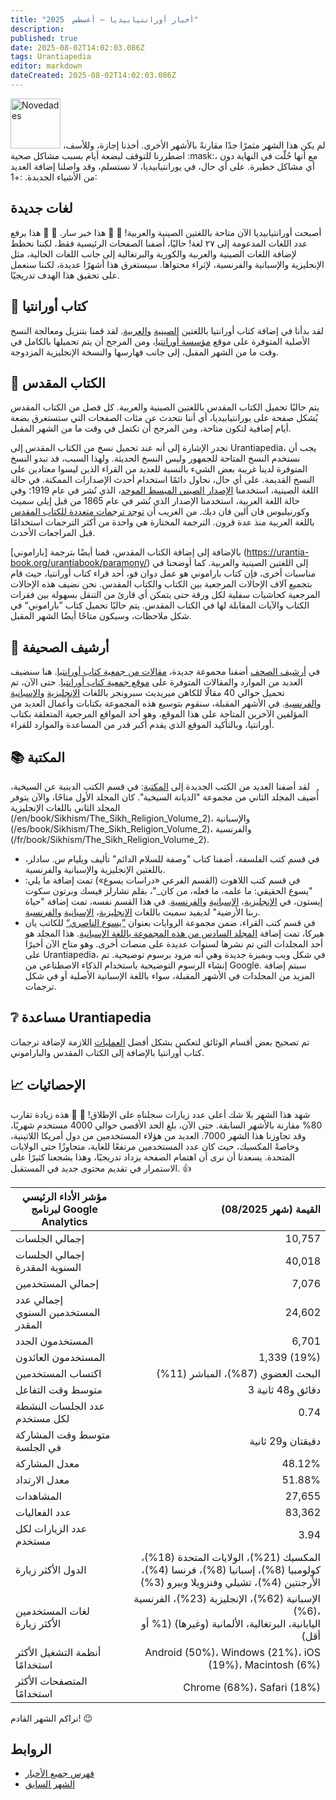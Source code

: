 ```yaml
---
title: "أخبار أورانتيابيديا — أغسطس  2025"
description:
published: true
date: 2025-08-02T14:02:03.086Z
tags: Urantiapedia
editor: markdown
dateCreated: 2025-08-02T14:02:03.086Z
---
```


<img src="/_assets/svg/icon-news.svg" alt="Novedades" style="width: 80px;"> 
لم يكن هذا الشهر مثمرًا جدًا مقارنةً بالأشهر الأخرى. أخذنا إجازة، وللأسف، اضطررنا للتوقف لبضعة أيام بسبب مشاكل صحية :mask:، مع أنها حُلّت في النهاية دون أي مشاكل خطيرة. على أي حال، في يورانتيابيديا، لا نستسلم، وقد واصلنا إضافة العديد من الأشياء الجديدة. :+1:

## لغات جديدة

أصبحت أورانتيابيديا الآن متاحة باللغتين الصينية والعربية! :tada: :tada: هذا خبر سار. :clap: :clap: هذا يرفع عدد اللغات المدعومة إلى ٢٧ لغة! حاليًا، أضفنا الصفحات الرئيسية فقط، لكننا نخطط لإضافة اللغات الصينية والعربية والكورية والبرتغالية إلى جانب اللغات الحالية، مثل الإنجليزية والإسبانية والفرنسية، لإثراء محتواها. سيستغرق هذا أشهرًا عديدة، لكننا سنعمل على تحقيق هذا الهدف تدريجيًا.

## :blue_book: كتاب أورانتيا

لقد بدأنا في إضافة كتاب أورانتيا باللغتين [الصينية](/zh/The_Urantia_Book/1) و[العربية](/ar/The_Urantia_Book/1). لقد قمنا بتنزيل ومعالجة النسخ الأصلية المتوفرة على موقع [مؤسسة أورانتيا](https://www.urantia.org)، ومن المرجح أن يتم تحميلها بالكامل في وقت ما من الشهر المقبل، إلى جانب فهارسها والنسخة الإنجليزية المزدوجة.

## :closed_book: الكتاب المقدس

يتم حاليًا تحميل الكتاب المقدس باللغتين الصينية والعربية. كل فصل من الكتاب المقدس يُشكل صفحة على يورانتيابيديا، أي أننا نتحدث عن مئات الصفحات التي ستستغرق بضعة أيام إضافية لتكون متاحة، ومن المرجح أن تكتمل في وقت ما من الشهر المقبل.

تجدر الإشارة إلى أنه عند تحميل نسخ من الكتاب المقدس إلى Urantiapedia، يجب أن نستخدم النسخ المتاحة للجمهور وليس النسخ الحديثة. ولهذا السبب، قد تبدو النسخ المتوفرة لدينا غريبة بعض الشيء بالنسبة للعديد من القراء الذين ليسوا معتادين على النسخ القديمة. على أي حال، نحاول دائمًا استخدام أحدث الإصدارات الممكنة. في حالة اللغة الصينية، استخدمنا [الإصدار الصيني المبسط الموحد](https://en.wikipedia.org/wiki/Chinese_Union_Version)، الذي نُشر في عام 1919؛ وفي حالة اللغة العربية، استخدمنا الإصدار الذي نُشر في عام 1865 من قبل إيلي سميث وكورنيليوس فان ألين فان ديك. من الغريب أن [توجد ترجمات متعددة للكتاب المقدس](https://en.wikipedia.org/wiki/Bible_translations_into_Arabic) باللغة العربية منذ عدة قرون. الترجمة المختارة هي واحدة من أكثر الترجمات استخدامًا قبل المراجعات الأحدث.

بالإضافة إلى إضافة الكتاب المقدس، قمنا أيضًا بترجمة [باراموني] (https://urantia-book.org/urantiabook/paramony/) إلى اللغتين الصينية والعربية. كما أوضحنا في مناسبات أخرى، فإن كتاب باراموني هو عمل دوان فو، أحد قراء كتاب أورانتيا، حيث قام بتجميع آلاف الإحالات المرجعية بين الكتاب والكتاب المقدس. نحن نضيف هذه الإحالات المرجعية كحاشيات سفلية لكل ورقة حتى يتمكن أي قارئ من التنقل بسهولة بين فقرات الكتاب والآيات المقابلة لها في الكتاب المقدس. يتم حاليًا تحميل كتاب ”باراموني“ في شكل ملاحظات، وسيكون متاحًا أيضًا الشهر المقبل.

## :page_with_curl: أرشيف الصحيفة

في [أرشيف الصحف](/en/index/articles) أضفنا مجموعة جديدة، [مقالات من جمعية كتاب أورانتيا](/en/index/articles_fellowship). هنا سنضيف العديد من الموارد والمقالات المتوفرة على [موقع جمعية كتاب أورانتيا](https://www.urantiabook.org/). حتى الآن، تم تحميل حوالي 40 مقالًا للكاهن ميريديث سبرونجر باللغات [الإنجليزية](/en/index/articles_fellowship) و[الإسبانية](/es/index/articles_fellowship) و[الفرنسية](/fr/index/articles_fellowship). في الأشهر المقبلة، سنقوم بتوسيع هذه المجموعة بكتابات وأعمال العديد من المؤلفين الآخرين المتاحة على هذا الموقع، وهو أحد المواقع المرجعية المتعلقة بكتاب أورانتيا، وبالتأكيد الموقع الذي يقدم أكبر قدر من المساعدة والموارد للقراء.

## :books: المكتبة

لقد أضفنا العديد من الكتب الجديدة إلى [المكتبة](/ar/index/books):
في قسم الكتب الدينية عن السيخية، أُضيف المجلد الثاني من مجموعة "الديانة السيخية". كان المجلد الأول متاحًا، والآن يتوفر المجلد الثاني باللغات الإنجليزية (/en/book/Sikhism/The_Sikh_Religion_Volume_2)، والإسبانية (/es/book/Sikhism/The_Sikh_Religion_Volume_2)، والفرنسية (/fr/book/Sikhism/The_Sikh_Religion_Volume_2).
- في قسم كتب الفلسفة، أضفنا كتاب "وصفة للسلام الدائم" تأليف ويليام س. سادلر، باللغتين الإنجليزية والإسبانية والفرنسية.
- في قسم كتب اللاهوت (القسم الفرعي «دراسات يسوع») تمت إضافة ما يلي: "يسوع الحقيقي: ما علمه، ما فعله، من كان_"، بقلم تشارلز فيسك وبرتون سكوت إيستون، في [الإنجليزية](/en/book/Charles_Fiske_And_Burton_Scott_Easton/The_Real_Jesus)، [الإسبانية](/es/book/Charles_Fiske_And_Burton_Scott_Easton/The_Real_Jesus) و[الفرنسية](/fr/book/Charles_Fiske_And_Burton_Scott_Easton/The_Real_Jesus). في هذا القسم نفسه، تمت إضافة "حياة ربنا الأرضية" لديفيد سميث باللغات [الإنجليزية](/en/book/David_Smith/Our_Lords_Earthly_Life)، [الإسبانية](/es/book/David_Smith/Our_Lords_Earthly_Life) و[الفرنسية](/fr/book/David_Smith/Our_Lords_Earthly_Life).
- في قسم كتب القراء، ضمن مجموعة الروايات بعنوان [”يسوع الناصري“](/es/book/Jan_Herca/Jesus_of_Nazareth) للكاتب يان هيركا، تمت إضافة [المجلد السادس من هذه المجموعة باللغة الإسبانية](/es/book/Jan_Herca/Jesus_of_Nazareth_Vol_06). هذا المجلد هو أحد المجلدات التي تم نشرها لسنوات عديدة على منصات أخرى. وهو متاح الآن أخيرًا على Urantiapedia، في شكل ويب وبميزة جديدة وهي أنه مزود برسوم توضيحية. تم إنشاء الرسوم التوضيحية باستخدام الذكاء الاصطناعي من Google. سيتم إضافة المزيد من المجلدات في الأشهر المقبلة، سواء باللغة الإسبانية الأصلية أو في شكل ترجمات.

## :grey_question: مساعدة Urantiapedia

تم تصحيح بعض أقسام الوثائق لتعكس بشكل أفضل [العمليات](/ar/help/github_paramony) اللازمة لإضافة ترجمات كتاب أورانتيا بالإضافة إلى الكتاب المقدس والباراموني.

## :chart_with_upwards_trend: الإحصائيات

شهد هذا الشهر بلا شك أعلى عدد زيارات سجلناه على الإطلاق! :clap: :clap: هذه زيادة تقارب 80% مقارنة بالأشهر السابقة. حتى الآن، بلغ الحد الأقصى حوالي 4000 مستخدم شهريًا، وقد تجاوزنا هذا الشهر 7000. العديد من هؤلاء المستخدمين من دول أمريكا اللاتينية، وخاصةً المكسيك، حيث كان عدد المستخدمين مرتفعًا للغاية، متجاوزًا حتى الولايات المتحدة. يسعدنا أن نرى أن اهتمام الصفحة يزداد تدريجيًا، وهذا يشجعنا كثيرًا على الاستمرار في تقديم محتوى جديد في المستقبل. :+1:

مؤشر الأداء الرئيسي لبرنامج Google Analytics | القيمة (شهر 08/2025)
--- | ---:
إجمالي الجلسات | 10,757
إجمالي الجلسات السنوية المقدرة | 40,018
إجمالي المستخدمين | 7,076
إجمالي عدد المستخدمين السنوي المقدر | 24,602
المستخدمون الجدد | 6,701
المستخدمون العائدون | 1,339 (19%)
اكتساب المستخدمين | البحث العضوي (87%)، المباشر (11%)
متوسط ​​وقت التفاعل | 3 دقائق و48 ثانية
عدد الجلسات النشطة لكل مستخدم | 0.74
متوسط ​​وقت المشاركة في الجلسة | دقيقتان و29 ثانية
معدل المشاركة | 48.12%
معدل الارتداد | 51.88%
المشاهدات | 27,655
عدد الفعاليات | 83,362
عدد الزيارات لكل مستخدم | 3.94
الدول الأكثر زيارة | المكسيك (21%)، الولايات المتحدة (18%)، كولومبيا (8%)، إسبانيا (8%)، فرنسا (4%)، الأرجنتين (4%)، تشيلي وفنزويلا وبيرو (3%)
لغات المستخدمين الأكثر زيارة | الإسبانية (62%)، الإنجليزية (23%)، الفرنسية (6%)،<br> اليابانية، البرتغالية، الألمانية (وغيرها) (1% أو أقل)
أنظمة التشغيل الأكثر استخدامًا | Android (50%)، Windows (21%)، iOS (19%)، Macintosh (6%)
المتصفحات الأكثر استخدامًا | Chrome (68%)، Safari (18%)

نراكم الشهر القادم! :wink:

## الروابط

- [فهرس جميع الأخبار](/ar/news)
- [الشهر السابق](/ar/news/2025/07)